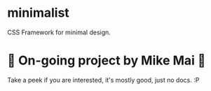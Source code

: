 # minimalist
CSS Framework for minimal design.

# 🚧 On-going project by Mike Mai 🚧

Take a peek if you are interested, it's mostly good, just no docs. :P
